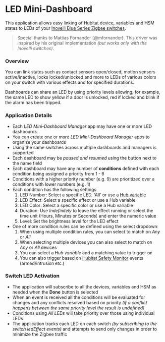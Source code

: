 # LED Mini-Dashboard

This application allows easy linking of Hubitat device, variables and HSM states to LEDs of your [Inovelli Blue Series Zigbee switches](https://inovelli.com/collections/inovelli-blue-series).

>Special thanks to Mattias Fornander (@mfornander). This driver was inspired by his original implementation *(but works only with the Inovelli switches)*. 

### Overview
You can link states such as contact sensors open/closed, motion sensors active/inactive, locks locked/unlocked and more to LEDs of various colors on your switch with various effects and for specified durations.

Dashboards can share an LED by using priority levels allowing, for example, the same LED to show yellow if a door is unlocked, red if locked and blink if the alarm has been tripped.

### Application Details
- Each *LED Mini-Dashboard Manager* app may have one or more LED dashboards
- You can create one or more *LED Mini-Dashboard Manager* apps to organize your dashboards
- Using the same switches across multiple dashboards and managers is supported
- Each dashboard may be *paused and resumed* using the button next to the name field
- Each dashboard may have any number of **conditions** defined with each condition being assigned a priority from 1 - 9
- Conditions with a higher priority number (e.g. 9) are prioritized over a conditions with lower numbers (e.g. 1)
- Each condition has the following settings:
    1. LED Number: Select a specific LED, 'All' or use a [Hub variable](https://docs2.hubitat.com/en/user-interface/settings/hub-variables)
    2. LED Effect: Select a specific effect or use a Hub variable
    3. LED Color: Select a specific color or use a Hub variable
    4. Duration: Use *Indefinitely* to leave the effect running or select the time unit (Hours, Minutes or Seconds) and enter the numeric value
    5. Level: Set the brightness level for the LED effect
- One of more condition rules can be defined using the select dropdown:
    1. When using multiple condition rules, you can select to match on *Any* or *All*
    2. When selecting multiple devices you can also select to match on *Any* or *All* devices
    3. You can select a *Hub variable* and a matching value to trigger on
    4. You can also trigger based on [Hubitat Safety Monitor](https://docs2.hubitat.com/en/apps/hubitat-safety-monitor) events (armed/intrusion etc.)

### Switch LED Activation
- The application will subscribe to all the devices, variables and HSM as needed when the **Done** button is selected 
- When an event is received all the conditions will be evaluated for changes and any conflicts resolved based on priority *(if a conflict happens between the same priority level the result is undefined)*
- Conditions using *All LEDs* will take priority over those using individual LEDs
- The application tracks each LED on each switch *(by subscribing to the switch ledEffect events)* and attempts to send only changes in order to minimize the Zigbee traffic